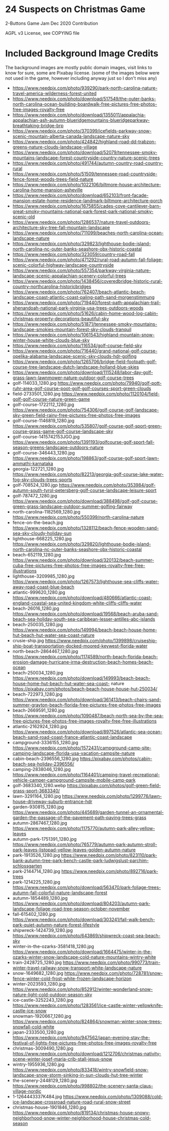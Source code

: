 # 24 Suspects on Christmas Game

2-Buttons Game Jam Dec 2020 Contribution

AGPL v3 License, see COPYING file

# Included Background Image Credits

The background images are mostly public domain images, visit links to know for sure, some are Pixabay license.
(some of the images below were not used in the game, however including anyway just so I don't miss any)

- https://www.needpix.com/photo/939290/park-north-carolina-nature-travel-america-wilderness-forest-united
- https://www.needpix.com/photo/download/517549/the-outer-banks-north-carolina-ocean-building-boardwalk-free-pictures-free-photos-free-images-royalty-free
- https://www.needpix.com/photo/download/1355011/appalachia-appalachian-ash-autumn-blueridgemountains-blueridgeparkway-breathtaking-bridge-brp
- https://www.needpix.com/photo/370399/icefields-parkway-snow-scenic-mountain-alberta-canada-landscape-nature-sky
- https://www.needpix.com/photo/424842/highland-road-dd-trabzon-greens-nature-clouds-landscape-village
- https://www.needpix.com/photo/download/52079/tennessee-smoky-mountains-landscape-forest-countryside-country-nature-scenic-trees
- https://www.needpix.com/photo/491744/autumn-country-road-country-rural
- https://www.needpix.com/photo/51509/tennessee-road-countryside-fence-forest-woods-trees-field-nature
- https://www.needpix.com/photo/1022106/biltmore-house-architecture-carolina-home-mansion-asheville
-  https://www.needpix.com/photo/download/652103/front-facade-mansion-estate-home-residence-landmark-biltmore-architecture-porch
-  https://www.needpix.com/photo/1675855/cades-cove-cantilever-barn-great-smoky-mountains-national-park-forest-park-national-smoky-scenic-old
-  https://www.needpix.com/photo/1286537/nature-travel-outdoors-architecture-sky-tree-fall-mountain-landscape
-  https://www.needpix.com/photo/711099/beaches-north-carolina-ocean-landscape-nature
-  https://www.needpix.com/photo/329823/lighthouse-bodie-island-north-carolina-nc-outer-banks-seashore-obx-historic-coastal
-  https://www.needpix.com/photo/323059/country-road-fall
-  https://www.needpix.com/photo/471292/rural-road-autumn-fall-foliage-scenic-colorful-highway-landscape-countryside
-  https://www.needpix.com/photo/557354/parkway-virginia-nature-landscape-scenic-appalachian-scenery-colorful-trees
-  https://www.needpix.com/photo/1438456/coveredbridge-historic-rural-country-northcarolina-historicbridges
-  https://www.needpix.com/photo/762407/beach-atlantic-beach-landscape-coast-atlantic-coast-paling-path-sand-morgenstimmung
-  https://www.needpix.com/photo/719440/forest-path-appalachian-trail-shenandoah-national-park-virginia-usa-trees-outdoors-woods
-  https://www.needpix.com/photo/51626/cabin-home-wood-log-cabin-christmas-property-decorations-beautiful-sky
-  https://www.needpix.com/photo/51871/tennessee-smoky-mountains-landscape-smokies-mountain-forest-sky-clouds-tranquil
-  https://www.needpix.com/photo/1061543/highland-mountain-snow-winter-house-white-clouds-blue-sky
-  https://www.needpix.com/photo/116534/golf-course-field-sky
-  https://www.needpix.com/photo/716440/grand-national-golf-course-opelika-alabama-landscape-scenic-sky-clouds-hdr-golfing
-  https://www.needpix.com/photo/1265706/bridge-field-footpath-golf-course-tree-landscape-dutch-landscape-holland-blue-skies
-  https://www.needpix.com/photo/download/1115248/labor-day-golf-grass-lawn-lawnmower-nature-outdoor-golf-course-trees
-  golf-114033_1280.jpg  https://www.needpix.com/photo/79940/golf-pott-ruhr-area-golf-course-poot-golf-golf-courses-sport-green-clouds
-  field-2733501_1280.jpg  https://www.needpix.com/photo/1120104/field-golf-golf-course-nature-green-game
-  golf-course-1722112_1280.jpg  https://www.needpix.com/photo/754306/golf-course-golf-landscape-sky-green-field-rainy-free-pictures-free-photos-free-images
-  golf-course-1146819_1280.jpg  https://www.needpix.com/photo/535807/golf-course-golf-sport-green-course-grass-game-golf-course-landscape-sky
-  golf-course-1415742153JGO.jpg  https://www.needpix.com/photo/1391193/golfcourse-golf-sport-fall-season-greens-landscape-outdoors-nature
-  golf-course-346443_1280.jpg  https://www.needpix.com/photo/198863/golf-course-golf-sport-lawn-ammathi-karnataka
-  georgia-122721_1280.jpg  https://www.needpix.com/photo/82213/georgia-golf-course-lake-water-fog-sky-clouds-trees-sports
-  golf-708524_1280.jgp  https://www.needpix.com/photo/353984/golf-autumn-south-tyrol-petersberg-golf-course-landscape-leisure-sport
-  golf-787472_1280.jpg  https://www.needpix.com/photo/download/388498/golf-golf-course-green-grass-landscape-outdoor-summer-golfing-fairway
- north-carolina-1182569_1280.jpg https://www.needpix.com/photo/550399/north-carolina-nature
- fence-on-the-beach.jpg  https://www.needpix.com/photo/1328112/beach-fence-wooden-sand-sea-sky-cloudy-holiday-sun
- lighthouse-668225_1280.jpg  https://www.needpix.com/photo/329820/lighthouse-bodie-island-north-carolina-nc-outer-banks-seashore-obx-historic-coastal
- beach-652119_1280.jpg https://www.needpix.com/photo/download/320132/beach-summer-cuba-free-pictures-free-photos-free-images-royalty-free-free-illustrations
- lighthouse-3209985_1280.jpg https://www.needpix.com/photo/1267573/lighthouse-sea-cliffs-water-away-road-coast-blue-beach
- atlantic-999620_1280.jpg https://www.needpix.com/photo/download/480666/atlantic-coast-england-coastal-sea-united-kingdom-white-cliffs-cliffs-water
- beach-26016_1280.jpg https://www.needpix.com/photo/download/19568/beach-aruba-sand-beach-sea-holiday-south-sea-caribbean-lesser-antilles-abc-islands
- beach-250035_1280.jpg https://www.needpix.com/photo/149994/beach-beach-house-home-hut-beach-hut-water-sea-coast-nature
- crusie-ship.jpg https://www.needpix.com/photo/1399898/cruiseship-ship-boat-transportation-docked-moored-keywest-florida-water
- north-beach-2864467_1280.jpg  https://www.needpix.com/photo/1174589/north-beach-florida-beach-erosion-damage-hurricane-irma-destruction-beach-homes-beach-ocean
- beach-250034_1280.jpg https://www.needpix.com/photo/download/149993/beach-beach-house-home-hut-beach-hut-water-sea-coast- nature  https://pixabay.com/photos/beach-beach-house-house-hut-250034/
- beach-722973_1280.jpg https://www.needpix.com/photo/download/361413/beach-chairs-sand-summer-grayton-beach-florida-free-pictures-free-photos-free-images
- beach-2669591_1280.jpg https://www.needpix.com/photo/1090487/beach-north-sea-by-the-sea-free-pictures-free-photos-free-images-royalty-free-free-illustrations
- atlantic-2162924_1280.jpg https://www.needpix.com/photo/download/897526/atlantic-sea-ocean-beach-sand-road-coast-france-atlantic-coast-landscape
- campground-3336155_1280.jpg https://www.needpix.com/photo/1572431/campground-camp-site-camping-landscape-florida-usa-vacation-campsite-nature
- cabin-beach-2396556_1280.jpg https://pixabay.com/photos/cabin-beach-sea-holiday-2396556/
- camping-2838046_1280.jpg https://www.needpix.com/photo/1164401/camping-travel-recreational-vehicle-camper-campground-campsite-mobile-camp-park
- golf-3683340_1280.webp https://pixabay.com/photos/golf-green-field-grass-sport-3683340/
- lawn-3291164_1280.jpg  https://www.needpix.com/photo/1299776/lawn-house-driveway-suburb-entrance-hdr
- garden-930815_1280.jpg  https://www.needpix.com/photo/445689/garden-tunnel-an-ornamental-garden-the-passage-of-the-pavement-path-paving-trees-grass
- autumn-2867467_1280.jpg  https://www.needpix.com/photo/1175770/autumn-park-alley-yellow-leaves
- autumn-park-1751391_1280.jpg  https://www.needpix.com/photo/765779/autumn-park-autumn-stroll-park-leaves-listopad-yellow-leaves-golden-autumn-nature
- park-1913526_1280.jpg  https://www.needpix.com/photo/823110/park-bank-autumn-tree-park-bench-castle-park-ludwigslust-parchim-schlossgarten
- park-2144714_1280.jpg https://www.needpix.com/photo/892716/park-trees
- park-1214225_1280.jpg  https://www.needpix.com/photo/download/563470/park-foliage-trees-autumn-fall-colorful-nature-landscape-forest
- autumn-1854489_1280.jpg  https://www.needpix.com/photo/download/804203/autumn-park-landscape-foliage-road-tree-season-october-november
- fall-615402_1280.jpg  https://www.needpix.com/photo/download/303241/fall-walk-bench-park-quiet-autumn-nature-forest-lifestyle
- shipwreck-1424739_1280.jpg  https://www.needpix.com/photo/643869/shipwreck-coast-sea-beach-sky
- winter-in-the-ozarks-3581418_1280.jpg  https://www.needpix.com/photo/download/1664475/winter-in-the-ozarks-winter-snow-landscape-cold-nature-mountains-wintry-white
- train-2428725_1280.jpg  https://www.needpix.com/photo/990773/train-winter-travel-railway-snow-transport-white-landscape-nature
- snow-1649682_1280.jpg  https://www.needpix.com/photo/728781/snow-fence-winter-cold-frost-white-frozen-landscape-horizon
- winter-2023593_1280.jpg  https://www.needpix.com/photo/852912/winter-wonderland-snow-nature-light-cold-outdoor-season-sky
- ice-castle-3252243_1280.jpg  https://www.needpix.com/photo/1283561/ice-castle-winter-yellowknife-castle-ice-snow
- snowman-1920667_1280.jpg  https://www.needpix.com/photo/824864/snowman-winter-snow-trees-snowfall-cold-white
- japan-2333500_1280.jpg  https://www.needpix.com/photo/947562/japan-evening-stay-the-festival-of-lights-free-pictures-free-photos-free-images-royalty-free
- christmas-3009490_1280.jpg  https://www.needpix.com/photo/download/1212706/christmas-nativity-scene-winter-josef-maria-crib-stall-jesus-snow
- wintry-1955936_1280.jpg  https://www.needpix.com/photo/833418/wintry-snowfield-snow-landscape-snow-storm-sinking-in-sun-clouds-hut-tree-winter
- the-scenery-2448129_1280.jpg  https://www.needpix.com/photo/998802/the-scenery-santa-claus-village-nordic
- 1-1264443337K484.jpg  https://www.needpix.com/photo/1309088/cold-ice-landscape-crossroad-nature-road-rural-snow-street
- christmas-house-1901846_1280.jpg  https://www.needpix.com/photo/819134/christmas-house-snowy-neighborhood-snow-winter-neighborhood-house-christmas-cold-season


